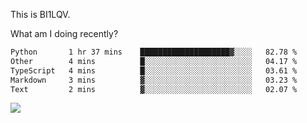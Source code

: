 This is BI1LQV.

What am I doing recently?

<!--START_SECTION:waka-->

```txt
Python       1 hr 37 mins    ████████████████████▓░░░░   82.78 %
Other        4 mins          █░░░░░░░░░░░░░░░░░░░░░░░░   04.17 %
TypeScript   4 mins          █░░░░░░░░░░░░░░░░░░░░░░░░   03.61 %
Markdown     3 mins          ▓░░░░░░░░░░░░░░░░░░░░░░░░   03.23 %
Text         2 mins          ▓░░░░░░░░░░░░░░░░░░░░░░░░   02.07 %
```

<!--END_SECTION:waka-->

<img src="https://github-readme-stats.vercel.app/api?username=bi1lqv&show_icons=true&count_private=true">
